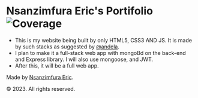 # Nsanzimfura Eric's Portifolio ![Coverage](https://img.shields.io/badge/code--coverage-96.66%25-green)

- This is my website being built by only HTML5, CSS3 AND JS. It is made by such stacks as suggested by [@andela](https://github.com/andela).
- I plan to make it a full-stack web app with mongoBd on the back-end and Express library. I will also use mongoose, and JWT.
- After this, it will be a full web app.

Made by [Nsanzimfura Eric](github.com/Kress20000).

  © 2023. All rights reserved.
